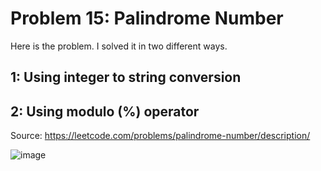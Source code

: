 # Problem 15: Palindrome Number
Here is the problem. I solved it in two different ways.
## 1: Using integer to string conversion
## 2: Using modulo (%) operator

Source: https://leetcode.com/problems/palindrome-number/description/

![image](https://user-images.githubusercontent.com/3144356/205908115-0ab18004-f000-42d9-8c3b-6ac9c181f7e5.png)










